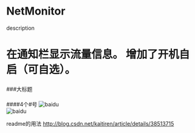 # NetMonitor
description

在通知栏显示流量信息。
增加了开机自启（可自选）。
===
###
###大标题
####
####4个#号
![baidu](http://www.baidu.com/img/bdlogo.gif "百度logo")  
![baidu](https://github.com/yuanbin3136/NetMonitor/raw/master/app/src/main/res/mipmap-xxhdpi/pic_notif.png "百度logo")  


readme的用法
http://blog.csdn.net/kaitiren/article/details/38513715
